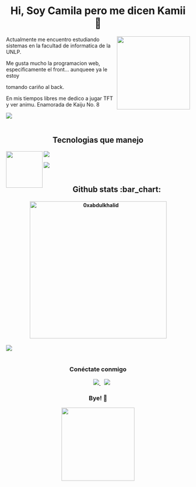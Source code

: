 <h1 align="center">Hi, Soy Camila pero me dicen Kamii 🖤</h1> 
<img width="200" align="right" src="https://media.tenor.com/8mWSxAzIAnkAAAAi/tkthao219-bubududu.gif"></img>
</h2>
<p>
  
  Actualmente me encuentro estudiando sistemas en la facultad de informatica de la UNLP.

  Me gusta mucho la programacion web, especificamente el front... aunqueee ya le estoy 
  
  tomando cariño al back.

  En mis tiempos libres me dedico a jugar TFT y ver animu. Enamorada de Kaiju No. 8
</p>

<img src="https://user-images.githubusercontent.com/73097560/115834477-dbab4500-a447-11eb-908a-139a6edaec5c.gif"><br><br>

<h2 align="center">Tecnologias que manejo</h2>
<img width="100" height="100" align="left" src="https://media.tenor.com/tLQNV1ygf6gAAAAi/mimibubu.gif">

<p>
  <a href="https://skillicons.dev">
    <img src="https://skillicons.dev/icons?i=angular,bootstrap,firebase,css,github,html,js,mongodb,mysql,nodejs,vscode=14" />
  </a>
</p>

<img src="https://user-images.githubusercontent.com/73097560/115834477-dbab4500-a447-11eb-908a-139a6edaec5c.gif"><br><br>

<h2 align="center">Github stats :bar_chart:</h2>
<div> 
 <h4 align="center"> <img src="https://github-readme-stats.vercel.app/api/top-langs?username=CamilaCatalini&show_icons=true&locale=en&layout=compact&line_height=20&title_color=7A7ADB&icon_color=2234AE&text_color=D3D3D3&bg_color=0,000000,130F40" width="375"  alt="0xabdulkhalid"/></h4> 
</div>

<img src="https://user-images.githubusercontent.com/73097560/115834477-dbab4500-a447-11eb-908a-139a6edaec5c.gif"><br><br>

<h3 align="center" > Conéctate conmigo </h3>
<p align="center">
<div align="center"  class="icons-social" style="margin-left: 10px;">
        <a style="margin-left: 10px;"  target="_blank" href="https://www.linkedin.com/in/camila-catalini/">
          <img src="https://img.icons8.com/doodle/40/000000/linkedin--v2.png">
        </a>
        <a style="margin-left: 10px;" target="_blank" href="https://www.instagram.com/kamii_ctln/">
			    <img src="https://img.icons8.com/doodle/40/000000/instagram-new--v2.png">
        </a>
</div>
</p>
<h3 align="center" > Bye! 🖤</h3>
<p  align="center" >
  <img align="center" src="https://media.tenor.com/TlCA8GijQY0AAAAi/bubu-bubu-dudu.gif" height="200px" width="200px"><br><br>
</p>

